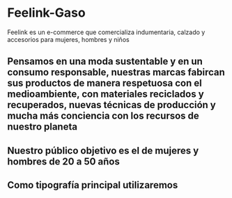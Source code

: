 # Feelink-Gaso
Feelink es un e-commerce que comercializa indumentaria, calzado y accesorios para mujeres, hombres y niños

## Pensamos en una moda sustentable y en un consumo responsable, nuestras marcas fabircan sus productos de manera respetuosa con el medioambiente, con materiales reciclados y recuperados, nuevas técnicas de producción y mucha más conciencia con los recursos de nuestro planeta

## Nuestro público objetivo es el de mujeres y hombres de 20 a 50 años 

## Como tipografía principal utilizaremos 
